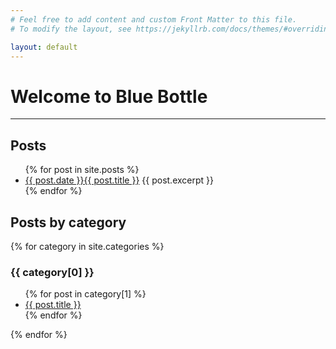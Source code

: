 ```yaml
---
# Feel free to add content and custom Front Matter to this file.
# To modify the layout, see https://jekyllrb.com/docs/themes/#overriding-theme-defaults

layout: default
---
```

# Welcome to Blue Bottle
---
## Posts

<ul>
  {% for post in site.posts %}
    <li>
      <a href="{{ site.baseurl }}{{ post.url }}">{{ post.date }}{{ post.title }}</a>
      {{ post.excerpt }}
    </li>
  {% endfor %}
</ul>

## Posts by category

{% for category in site.categories %}
  <h3>{{ category[0] }}</h3>
  <ul>
    {% for post in category[1] %}
      <li><a href="{{ site.baseurl }}{{ post.url }}">{{ post.title }}</a></li>
    {% endfor %}
  </ul>
{% endfor %}
